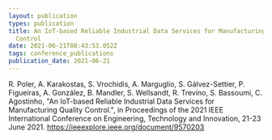 ```yaml
---
layout: publication
types: publication
title: An IoT-based Reliable Industrial Data Services for Manufacturing Quality
  Control
date: 2021-06-21T08:43:53.052Z
tags: conference_publications
publication_date: 2021-06-21
---
```

<!--StartFragment-->

R. Poler, A. Karakostas, S. Vrochidis, A. Marguglio, S. Gálvez-Settier, P. Figueiras, A. González, B. Mandler, S. Wellsandt, R. Trevino, S. Bassoumi, C. Agostinho, "An IoT-based Reliable Industrial Data Services for Manufacturing Quality Control.", in Proceedings of the 2021 IEEE International Conference on Engineering, Technology and Innovation, 21-23 June 2021. <https://ieeexplore.ieee.org/document/9570203>

<!--EndFragment-->